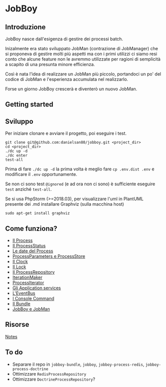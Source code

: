 # JobBoy


## Introduzione

JobBoy nasce dall'esigenza di gestire dei processi batch.

Inizalmente era stato sviluppato JobMan (contrazione di JobManager) che si proponeva di gestire molti più
aspetti ma con i primi utilizzi ci siamo resi conto che alcune feature non le avremmo
utilizzate per ragioni di semplicità a scapito di una presunta minore efficienza.

Così è nata l'idea di realizzare un JobMan più piccolo, portandoci un po' del codice
di JobMan e l'esperienza accumulata nel realizzarlo.

Forse un giorno JobBoy crescerà e diventerò un nuovo JobMan.


## Getting started


## Sviluppo

Per iniziare clonare e avviare il progetto, poi eseguire i test.

```
git clone git@github.com:danielsan80/jobboy.git <project_dir>
cd <project_dir>
./dc up -d
./dc enter
test-all
```

Prima di fare `./dc up -d` la prima volta è meglio fare `cp .env.dist .env` e modificare il `.env`
opportunamente.

Se non ci sono test `@ignored` (e ad ora non ci sono) è sufficiente eseguire `test`
anziché `test-all`.

Se si usa PhpStorm (>=2018.03), per visualizzare l'uml in PlantUML presente dei .md installare Graphviz
(sulla macchina host)


```
sudo apt-get install graphviz
```


## Come funziona?

- [Il Process](./doc/process.md)
- [Il ProcessStatus](./doc/process_status.md)
- [Le date del Process](./doc/process_dates.md)
- [ProcessParameters e ProcessStore](./doc/process_parameters_and_store.md)
- [Il Clock](./doc/clock.md)
- [Il Lock](./doc/lock.md)
- [Il ProcessRepository](./doc/process_repository.md)
- [IterationMaker](./doc/iteration_maker.md)
- [ProcessIterator](./doc/process_iterator.md)
- [Gli Application services](./doc/application_services.md)
- [L'EventBus](./doc/event_bus.md)
- [I Console Command](./doc/console_commands.md)
- [Il Bundle](./doc/bundle.md)
- [JobBoy e JobMan](./doc/jobman.md)


## Risorse

[Notes](doc/notes.md)

## To do
- Separare il repo in `jobboy-bundle`, `jobboy`, `jobboy-process-redis`, `jobboy-process-doctrine`
- Ottimizzare `RedisProcessRepository`
- Ottimizzare `DoctrineProcessRepository`?

